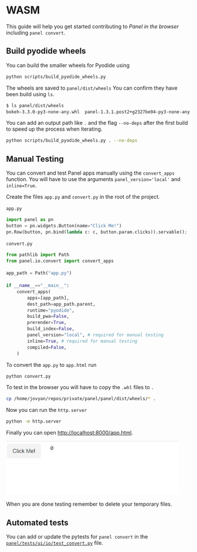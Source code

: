# WASM

This guide will help you get started contributing to *Panel in the browser* including `panel convert`.

## Build pyodide wheels

You can build the smaller wheels for Pyodide using

```bash
python scripts/build_pyodide_wheels.py
```

The wheels are saved to `panel/dist/wheels` You can confirm they have been build using `ls`.

```bash
$ ls panel/dist/wheels
bokeh-3.3.0-py3-none-any.whl  panel-1.3.1.post2+g2327be04-py3-none-any.whl
```

You can add an output path like `.` and the flag `--no-deps` after the first build to speed up
the process when iterating.

```bash
python scripts/build_pyodide_wheels.py . --no-deps
```

## Manual Testing

You can convert and test Panel apps manually using the `convert_apps` function. You will have to use the arguments `panel_version='local'` and `inline=True`.

Create the files `app.py` and `convert.py` in the root of the project.

`app.py`

```python
import panel as pn
button = pn.widgets.Button(name="Click Me!")
pn.Row(button, pn.bind(lambda c: c, button.param.clicks)).servable();
```

`convert.py`

```python
from pathlib import Path
from panel.io.convert import convert_apps

app_path = Path("app.py")

if __name__=="__main__":
    convert_apps(
        apps=[app_path],
        dest_path=app_path.parent,
        runtime="pyodide",
        build_pwa=False,
        prerender=True,
        build_index=False,
        panel_version="local", # required for manual testing
        inline=True, # required for manual testing
        compiled=False,
    )
```

To convert the `app.py` to `app.html` run

```bash
python convert.py
```

To test in the browser you will have to copy the `.whl` files to `.`

```bash
cp /home/jovyan/repos/private/panel/panel/dist/wheels/* .
```

Now you can run the `http.server`

```bash
python -m http.server
```

Finally you can open [http://localhost:8000/app.html](http://localhost:8000/app.html).

![Panel WASM - manual testing of app](../_static/images/panel-wasm-manual-test.png)

When you are done testing remember to delete your temporary files.

## Automated tests

You can add or update the pytests for `panel convert` in the
[`panel/tests/ui/io/test_convert.py`](https://github.com/holoviz/panel/blob/main/panel/tests/ui/io/test_convert.py)
file.

